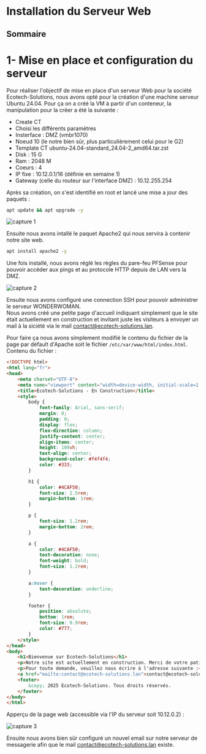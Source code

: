 # Installation du Serveur Web  

## Sommaire  

# 1- Mise en place et configuration du serveur  

Pour réaliser l'objectif de mise en place d'un serveur Web pour la société Ecotech-Solutions, nous avons opté pour la création d'une machine serveur Ubuntu 24.04.
Pour ça on a créé la VM à partir d'un conteneur, la manipulation pour la créer a été la suivante :
- Create CT
- Choisi les différents paramètres
- Insterface : DMZ (vmbr1070)
- Noeud 10 (le notre bien sûr, plus particulièrement celui pour le G2)
- Template CT ubuntu-24.04-standard_24.04-2_amd64.tar.zst
- Disk : 15 G
- Ram : 2048 M
- Coeurs : 4
- IP fixe : 10.12.0.1/16 (définie en semaine 1)
- Gateway (celle du routeur sur l'interface DMZ) : 10.12.255.254
  
Après sa création, on s'est identifié en root et lancé une mise a jour des paquets :  
```bash
apt update && apt upgrade -y
```
![capture 1](/chemin/access/image)  

Ensuite nous avons intallé le paquet Apache2 qui nous servira à contenir notre site web.  

```bash
apt install apache2 -y
```

Une fois installé, nous avons réglé les règles du pare-feu PFSense pour pouvoir accéder aux pings et au protocole HTTP depuis de LAN vers la DMZ.  

![capture 2](/chemin/access/image)  

Ensuite nous avons configuré une connection SSH pour pouvoir administrer le serveur WONDERWOMAN.  
Nous avons créé une petite page d'accueil indiquant simplement que le site était actuellement en construction et invitant juste les visiteurs à envoyer un mail à la siciété via le mail contact@ecotech-solutions.lan.  

Pour faire ça nous avons simplement modifié le contenu du fichier de la page par défault d'Apache soit le fichier `/etc/var/www/html/index.html`.  
Contenu du fichier :  
```html
<!DOCTYPE html>
<html lang="fr">
<head>
    <meta charset="UTF-8">
    <meta name="viewport" content="width=device-width, initial-scale=1.0">
    <title>Ecotech-Solutions - En Construction</title>
    <style>
        body {
            font-family: Arial, sans-serif;
            margin: 0;
            padding: 0;
            display: flex;
            flex-direction: column;
            justify-content: center;
            align-items: center;
            height: 100vh;
            text-align: center;
            background-color: #f4f4f4;
            color: #333;
        }

        h1 {
            color: #4CAF50;
            font-size: 2.5rem;
            margin-bottom: 1rem;
        }

        p {
            font-size: 1.2rem;
            margin-bottom: 2rem;
        }

        a {
            color: #4CAF50;
            text-decoration: none;
            font-weight: bold;
            font-size: 1.2rem;
        }

        a:hover {
            text-decoration: underline;
        }

        footer {
            position: absolute;
            bottom: 1rem;
            font-size: 0.9rem;
            color: #777;
        }
    </style>
</head>
<body>
    <h1>Bienvenue sur Ecotech-Solutions</h1>
    <p>Notre site est actuellement en construction. Merci de votre patience.</p>
    <p>Pour toute demande, veuillez nous écrire à l'adresse suivante :</p>
    <a href="mailto:contact@ecotech-solutions.lan">contact@ecotech-solutions.lan</a>
    <footer>
        &copy; 2025 Ecotech-Solutions. Tous droits réservés.
    </footer>
</body>
</html>


```

Apperçu de la page web (accessible via l'IP du serveur soit 10.12.0.2) :  

![capture 3](/chemin/access/image)  

Ensuite nous avons bien sûr configuré un nouvel email sur notre serveur de messagerie afin que le mail contact@ecotech-solutions.lan existe.  
